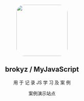 <div align="center">
  <img width="160px" style="border-radius:15%" bor src="https://i.vgy.me/GPooJT.png">
  <h2 align="center">
    brokyz / MyJavaScript
  </h2>
  <p align="center">
    用 于 记 录 JS 学 习 及 案 例
  </p> 
  <p align="center">
    <a style="text-decoration:none" href="https://brokyz.github.io/MyJS/" target="_blank">案例演示站点</a>
   </p>
</div>


